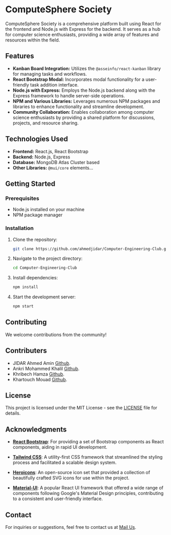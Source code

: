 
# ComputeSphere Society

ComputeSphere Society is a comprehensive platform built using React for the frontend and Node.js with Express for the backend. It serves as a hub for computer science enthusiasts, providing a wide array of features and resources within the field.

## Features

- **Kanban Board Integration:** Utilizes the `@asseinfo/react-kanban` library for managing tasks and workflows.
- **React Bootstrap Modal:** Incorporates modal functionality for a user-friendly task addition interface.
- **Node.js with Express:** Employs the Node.js backend along with the Express framework to handle server-side operations.
- **NPM and Various Libraries:** Leverages numerous NPM packages and libraries to enhance functionality and streamline development.
- **Community Collaboration:** Enables collaboration among computer science enthusiasts by providing a shared platform for discussions, projects, and resource sharing.

## Technologies Used

- **Frontend:** React.js, React Bootstrap
- **Backend:** Node.js, Express
- **Database:** MongoDB Atlas Cluster based
- **Other Libraries:** `@mui/core` elements... 

## Getting Started

### Prerequisites

- Node.js installed on your machine
- NPM package manager

### Installation

1. Clone the repository:

   ```bash
   git clone https://github.com/ahmedjidar/Computer-Engineering-Club.git
   ```

2. Navigate to the project directory:

   ```bash
   cd Computer-Engineering-Club
   ```

3. Install dependencies:

   ```bash
   npm install
   ```

4. Start the development server:

   ```bash
   npm start
   ```

## Contributing

We welcome contributions from the community! 

## Contributers
    
- JIDAR Ahmed Amin [Github](github.com/ahmedjidar).
- Ankri Mohammed Khalil [Github](github.com/khalilAnkri).
- Khribech Hamza [Github](github.com/MKsokili).
- Khartouch Mouad [Github](github.com/hamzakhribech).


## License

This project is licensed under the MIT License - see the [LICENSE](LICENSE) file for details.

## Acknowledgments

- **[React Bootstrap](https://react-bootstrap.github.io/)**: For providing a set of Bootstrap components as React components, aiding in rapid UI development.

- **[Tailwind CSS](https://tailwindcss.com/)**: A utility-first CSS framework that streamlined the styling process and facilitated a scalable design system.

- **[Heroicons](https://heroicons.com/)**: An open-source icon set that provided a collection of beautifully crafted SVG icons for use within the project.

- **[Material-UI](https://mui.com/)**: A popular React UI framework that offered a wide range of components following Google's Material Design principles, contributing to a consistent and user-friendly interface.

## Contact

For inquiries or suggestions, feel free to contact us at [Mail Us](mailto:justup1080@gmail.com).
